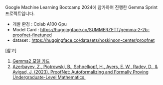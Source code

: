 Google Machine Learning Bootcamp 2024에 참가하여 진행한 Gemma Sprint 프로젝트입니다.
 - 개발 환경 : Colab A100 Gpu
 - Model Card : https://huggingface.co/SUMMERZETT/gemma-2-2b-proofnet-finetuned
 - dataset : https://huggingface.co/datasets/hoskinson-center/proofnet
   
[참고]
  1. [Gemma2 모델 카드](https://ai.google.dev/gemma/docs/model_card_2?hl=ko)
  2. [Azerbayev, Z., Piotrowski, B., Schoelkopf, H., Ayers, E. W., Radev, D., & Avigad, J. (2023). ProofNet: Autoformalizing and Formally Proving Undergraduate-Level Mathematics.](https://arxiv.org/pdf/2302.12433)
